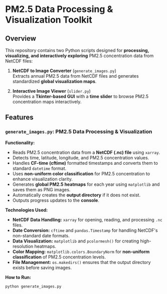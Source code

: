# PM2.5 Data Processing & Visualization Toolkit

## Overview
This repository contains two Python scripts designed for **processing, visualizing, and interactively exploring** PM2.5 concentration data from NetCDF files:

1. **NetCDF to Image Converter** (`generate_images.py`)  
   Extracts annual PM2.5 data from NetCDF files and generates standardized **global visualization maps**.

2. **Interactive Image Viewer** (`slider.py`)  
   Provides a **Tkinter-based GUI** with a **time slider** to browse PM2.5 concentration maps interactively.

## Features
### `generate_images.py`: PM2.5 Data Processing & Visualization
**Functionality:**
- Reads PM2.5 concentration data from a **NetCDF (.nc) file** using `xarray`.
- Detects time, latitude, longitude, and PM2.5 concentration values.
- Handles **CF-time (cftime)** formatted timestamps and converts them to standard `datetime` format.
- Uses **non-uniform color classification** for PM2.5 concentration to enhance visualization clarity.
- Generates **global PM2.5 heatmaps** for each year using `matplotlib` and saves them as PNG images.
- Automatically creates the **output directory** if it does not exist.
- Outputs progress updates to the **console**.

**Technologies Used:**
- **NetCDF Data Handling:** `xarray` for opening, reading, and processing `.nc` files.
- **Date Conversion:** `cftime` and `pandas.Timestamp` for handling NetCDF's non-standard date formats.
- **Data Visualization:** `matplotlib` and `pcolormesh()` for creating high-resolution heatmaps.
- **Color Mapping:** `matplotlib.colors.BoundaryNorm` for **non-uniform classification** of PM2.5 concentration levels.
- **File Management:** `os.makedirs()` ensures that the output directory exists before saving images.

**How to Run:**
```bash
python generate_images.py
